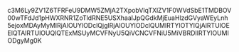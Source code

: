 c3M6Ly9ZV1Z6TFRFeU9DMW5ZMjA2TXpobVlqTXlZV1F0WVdSbE1TMDBOV00wTFdJd1pHWXRNR1ZoTldRNE5USXhaalJpQGdkMjEuaHlzdGVyaWEyLnh5ejoxMDAyMyMlRjAlOUYlODclQjglRjAlOUYlODclQUMlRTYlOTYlQjAlRTUlOEElQTAlRTUlOUQlQTExMSUyMCVFNyU5QiVCNCVFNiU5MiVBRDIlRTYlOUMlODgyMg0K
